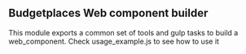 ## Budgetplaces Web component builder

This module exports a common set of tools and gulp tasks to build a web_component. Check usage_example.js to see how to use it

    
